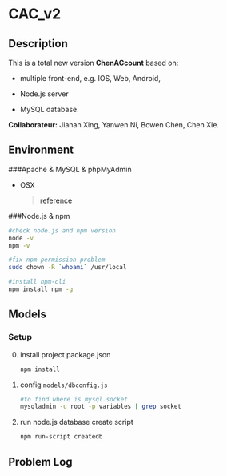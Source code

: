 # CAC_v2

## Description
This is a total new version **ChenACcount** based on:

* multiple front-end, e.g. IOS, Web, Android,

* Node.js server

* MySQL database.

**Collaborateur:** Jianan Xing, Yanwen Ni, Bowen Chen, Chen Xie.

## Environment

###Apache & MySQL & phpMyAdmin

* OSX

    > [reference](http://coolestguidesontheplanet.com/get-apache-mysql-php-phpmyadmin-working-osx-10-10-yosemite/)

###Node.js & npm

```bash
#check node.js and npm version
node -v
npm -v

#fix npm permission problem
sudo chown -R `whoami` /usr/local

#install npm-cli
npm install npm -g
```

## Models

### Setup

0. install project package.json

    ```bash
    npm install
    ```

1. config `models/dbconfig.js`
    ```bash
    #to find where is mysql.socket
    mysqladmin -u root -p variables | grep socket
    ```

2. run node.js database create script
    ```bash
    npm run-script createdb
    ```

## Problem Log
